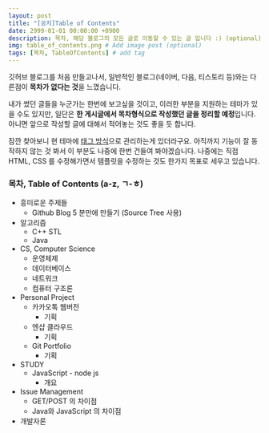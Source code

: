 ```yaml
---
layout: post
title: "[공지]Table of Contents"
date: 2999-01-01 00:00:00 +0900
description: 목차, 해당 블로그의 모든 글로 이동할 수 있는 글 입니다 :) (optional)
img: table_of_contents.png # Add image post (optional)
tags: [목차, TableOfContents] # add tag
---
```


깃허브 블로그를 처음 만들고나서, 일반적인 블로그(네이버, 다음, 티스토리 등)와는 다른점이 **목차가 없다는 것**을 느꼈습니다.

내가 썼던 글들을 누군가는 한번에 보고싶을 것이고, 이러한 부분을 지원하는 테마가 있을 수도 있지만, 일단은 **한 게시글에서 목차형식으로 작성했던 글을 정리할 예정**입니다. 아니면 앞으로 작성할 글에 대해서 적어놓는 것도 좋을 듯 합니다.

잠깐 찾아보니 현 테마에 [태그 방식](https://antaehyeon.github.io/tags/#TableOfContents)으로 관리하는게 있더라구요. 아직까지 기능이 잘 동작하지 않는 것 봐서 이 부분도 나중에 한번 건들여 봐야겠습니다. 나중에는 직접 HTML, CSS 를 수정해가면서 템플릿을 수정하는 것도 한가지 목표로 세우고 있습니다.

### 목차, Table of Contents (a-z, ㄱ-ㅎ)

- 흥미로운 주제들
  - Github Blog 5 분만에 만들기 (Source Tree 사용)
- 알고리즘
  - C++ STL
  - Java
- CS, Computer Science
  - 운영체제
  - 데이터베이스
  - 네트워크
  - 컴퓨터 구조론
- Personal Project
  - 카카오톡 웹버전
    - 기획
  - 엔샵 클라우드
    - 기획
  - Git Portfolio
    - 기획
- STUDY
  - JavaScript - node js
    - 개요
- Issue Management
  - GET/POST 의 차이점
  - Java와 JavaScript 의 차이점
- 개발자론

